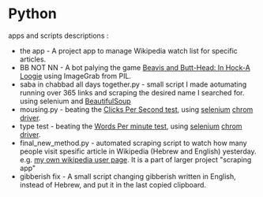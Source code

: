 # Python
apps and scripts descriptions :
* the app - A project app to manage Wikipedia watch list for specific articles.
* BB NOT NN - A bot palying the game [Beavis and Butt-Head: In Hock-A Loogie](https://www.youtube.com/watch?v=3Ba75lZvCuA) using ImageGrab from PIL.
* saba in chabbad all days together.py - small script I made aotumating running over 365 links and scraping the desired name I searched for. using selenium and [BeautifulSoup](https://www.crummy.com/software/BeautifulSoup/bs4/doc/)
* mousing.py - beating the [Clicks Per Second test](https://cpstest.org/1-seconds.php), using [selenium](https://www.selenium.dev/) [chrom driver](https://chromedriver.chromium.org/downloads).
* type test -  beating the [Words Per minute test](https://cpstest.org/typing-speed-test/), using [selenium](https://www.selenium.dev/) [chrom driver](https://chromedriver.chromium.org/downloads).
* final_new_method.py - automated scraping script to watch how many people visit spesific article in Wikipedia (Hebrew and English) yesterday. e.g. [my own wikipedia user page](https://pageviews.wmcloud.org/pageviews/?project=he.wikipedia.org&platform=all-access&agent=user&redirects=1&start=2022-04-28&end=2022-04-28&pages=משתמש:Eliran_t). It is a part of larger project "scraping app"
* gibberish fix - A small script changing gibberish written in English, instead of Hebrew, and put it in the last copied clipboard.
